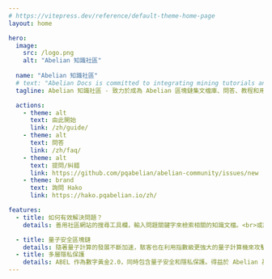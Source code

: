 ```yaml
---
# https://vitepress.dev/reference/default-theme-home-page
layout: home

hero:
  image:
    src: /logo.png
    alt: "Abelian 知識社區"
  
  name: "Abelian 知識社區"
  # text: "Abelian Docs is committed to integrating mining tutorials and Q&A for the Abelian Document repository."
  tagline: Abelian 知識社區 - 致力於成為 Abelian 區塊鏈集文檔庫、問答、教程和用戶經驗分享為一體的綜合型社區。

  actions:
    - theme: alt
      text: 由此開始
      link: /zh/guide/
    - theme: alt
      text: 問答
      link: /zh/faq/
    - theme: alt
      text: 提問/糾錯
      link: https://github.com/pqabelian/abelian-community/issues/new
    - theme: brand
      text: 詢問 Hako
      link: https://hako.pqabelian.io/zh/

features:
  - title: 如何有效解決問題？
    details: 善用社區網站的搜尋工具欄，輸入問題關鍵字來檢索相關的知識文檔。<br>或許您可以先問問我們的 AI 助手 - <b>Hako <a href="https://hako.pqabelian.io" target="_blank">[點這裡]</a></b>。<br><br>Abelian 社區也需要大家共同來建設，歡迎指正社區文檔庫內容中的錯誤，更歡迎提交您的經驗分享、開源專案和工具（可具名/匿名/連結） <b><a href="https://github.com/pqabelian/abelian-community/issues/new" target="_blank">[點這裡]</a></b>。<br><br>如果上述方法均未能解決您的問題，請加入我們的 Discord 社區尋求協助，推薦在 Ticket 頻道提交工單 - <b><a href="https://discord.gg/Rrb33mC3Kc" target="_blank">[點這裡]</a></b>。

  - title: 量子安全區塊鏈
    details: 隨著量子計算的發展不斷加速，駭客也在利用指數級更強大的量子計算機來攻擊區塊鏈網絡，並且在量子計算的黎明時期已經開始威脅到主要區塊鏈系統的安全。Abelian 是新世代的區塊鏈，其設計本質上就是對抗量子計算機攻擊的安全網絡。Abelian 基金會研發團隊由密碼學家、數學家和加密工程師組成，他們設計了一些基於 CRYSTALS-Dilithium 的先進格子基密碼方案，這是一個 NIST 標準化的密碼原語。Abelian 的願景是創造一種儲值數字資產 ABEL，作為數字黃金2.0，同時包含量子安全和隱私保護。
  - title: 多層隱私保護
    details: ABEL 作為數字黃金2.0，同時包含量子安全和隱私保護。得益於 Abelian 基金會研發團隊開發的創新技術，Abelian 支援對 ABEL 錢包的多層次隱私保護保證，這可以是匿名的、完全私密的，以及符合隱私保護的。Abelian 的技術包括基於格子的可連結環簽名、承諾方案以及基於NIST標準化的密碼原語，即 CRYSTALS-Kyber 和 CRYSTALS-Dilithium 的零知識證明。
---
```


